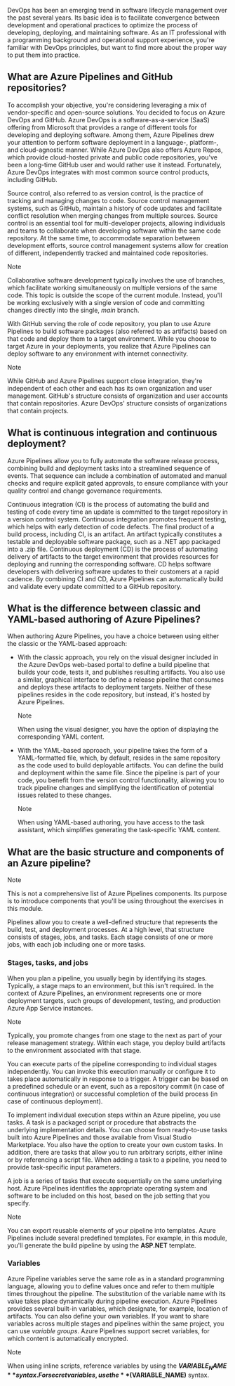 DevOps has been an emerging trend in software lifecycle management over the past several years. Its basic idea is to facilitate convergence between development and operational practices to optimize the process of developing, deploying, and maintaining software. As an IT professional with a programming background and operational support experience, you're familiar with DevOps principles, but want to find more about the proper way to put them into practice.

## What are Azure Pipelines and GitHub repositories?

To accomplish your objective, you're considering leveraging a mix of vendor-specific and open-source solutions. You decided to focus on Azure DevOps and GitHub. Azure DevOps is a software-as-a-service (SaaS) offering from Microsoft that provides a range of different tools for developing and deploying software. Among them, Azure Pipelines drew your attention to perform software deployment in a language-, platform-, and cloud-agnostic manner. While Azure DevOps also offers Azure Repos, which provide cloud-hosted private and public code repositories, you've been a long-time GitHub user and would rather use it instead. Fortunately, Azure DevOps integrates with most common source control products, including GitHub.

Source control, also referred to as version control, is the practice of tracking and managing changes to code. Source control management systems, such as GitHub, maintain a history of code updates and facilitate conflict resolution when merging changes from multiple sources. Source control is an essential tool for multi-developer projects, allowing individuals and teams to collaborate when developing software within the same code repository. At the same time, to accommodate separation between development efforts, source control management systems allow for creation of different, independently tracked and maintained code repositories.

> [!NOTE]
> Collaborative software development typically involves the use of branches, which facilitate working simultaneously on multiple versions of the same code. This topic is outside the scope of the current module. Instead, you'll be working exclusively with a single version of code and committing changes directly into the single, *main* branch.

With GitHub serving the role of code repository, you plan to use Azure Pipelines to build software packages (also referred to as artifacts) based on that code and deploy them to a target environment. While you choose to target Azure in your deployments, you realize that Azure Pipelines can deploy software to any environment with internet connectivity.

> [!NOTE]
> While GitHub and Azure Pipelines support close integration, they're independent of each other and each has its own organization and user management. GitHub's structure consists of organization and user accounts that contain repositories. Azure DevOps' structure consists of organizations that contain projects.

## What is continuous integration and continuous deployment?

Azure Pipelines allow you to fully automate the software release process, combining build and deployment tasks into a streamlined sequence of events. That sequence can include a combination of automated and manual checks and require explicit gated approvals, to ensure compliance with your quality control and change governance requirements.

Continuous integration (CI) is the process of automating the build and testing of code every time an update is committed to the target repository in a version control system. Continuous integration promotes frequent testing, which helps with early detection of code defects. The final product of a build process, including CI, is an artifact. An artifact typically constitutes a testable and deployable software package, such as a .NET app packaged into a .zip file. Continuous deployment (CD) is the process of automating delivery of artifacts to the target environment that provides resources for deploying and running the corresponding software. CD helps software developers with delivering software updates to their customers at a rapid cadence. By combining CI and CD, Azure Pipelines can automatically build and validate every update committed to a GitHub repository.

## What is the difference between classic and YAML-based authoring of Azure Pipelines?

When authoring Azure Pipelines, you have a choice between using either the classic or the YAML-based approach:

- With the classic approach, you rely on the visual designer included in the Azure DevOps web-based portal to define a build pipeline that builds your code, tests it, and publishes resulting artifacts. You also use a similar, graphical interface to define a release pipeline that consumes and deploys these artifacts to deployment targets. Neither of these pipelines resides in the code repository, but instead, it's hosted by Azure Pipelines.

    > [!NOTE]
    > When using the visual designer, you have the option of displaying the corresponding YAML content.

- With the YAML-based approach, your pipeline takes the form of a YAML-formatted file, which, by default, resides in the same repository as the code used to build deployable artifacts. You can define the build and deployment within the same file. Since the pipeline is part of your code, you benefit from the version control functionality, allowing you to track pipeline changes and simplifying the identification of potential issues related to these changes.

    > [!NOTE]
    > When using YAML-based authoring, you have access to the task assistant, which simplifies generating the task-specific YAML content.

## What are the basic structure and components of an Azure pipeline?

> [!NOTE]
> This is not a comprehensive list of Azure Pipelines components. Its purpose is to introduce components that you'll be using throughout the exercises in this module.

Pipelines allow you to create a well-defined structure that represents the build, test, and deployment processes. At a high level, that structure consists of stages, jobs, and tasks. Each stage consists of one or more jobs, with each job including one or more tasks.

### Stages, tasks, and jobs

When you plan a pipeline, you usually begin by identifying its stages. Typically, a stage maps to an environment, but this isn't required. In the context of Azure Pipelines, an environment represents one or more deployment targets, such groups of development, testing, and production Azure App Service instances.

> [!NOTE]
> Typically, you promote changes from one stage to the next as part of your release management strategy. Within each stage, you deploy build artifacts to the environment associated with that stage.

You can execute parts of the pipeline corresponding to individual stages independently. You can invoke this execution manually or configure it to takes place automatically in response to a trigger. A trigger can be based on a predefined schedule or an event, such as a repository commit (in case of continuous integration) or successful completion of the build process (in case of continuous deployment).

To implement individual execution steps within an Azure pipeline, you use tasks. A task is a packaged script or procedure that abstracts the underlying implementation details. You can choose from ready-to-use tasks built into Azure Pipelines and those available from Visual Studio Marketplace. You also have the option to create your own custom tasks. In addition, there are tasks that allow you to run arbitrary scripts, either inline or by referencing a script file. When adding a task to a pipeline, you need to provide task-specific input parameters.

A job is a series of tasks that execute sequentially on the same underlying host. Azure Pipelines identifies the appropriate operating system and software to be included on this host, based on the job setting that you specify.

> [!NOTE]
> You can export reusable elements of your pipeline into templates. Azure Pipelines include several predefined templates. For example, in this module, you'll generate the build pipeline by using the **ASP.NET** template.

### Variables

Azure Pipeline variables serve the same role as in a standard programming language, allowing you to define values once and refer to them multiple times throughout the pipeline. The substitution of the variable name with its value takes place dynamically during pipeline execution. Azure Pipelines provides several built-in variables, which designate, for example, location of artifacts. You can also define your own variables. If you want to share variables across multiple stages and pipelines within the same project, you can use *variable groups*. Azure Pipelines support secret variables, for which content is automatically encrypted.

> [!NOTE]
> When using inline scripts, reference variables by using the **$VARIABLE_NAME** syntax. For secret variables, use the **$(VARIABLE_NAME)** syntax.
